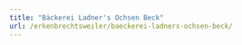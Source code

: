 ```yaml
---
title: "Bäckerei Ladner's Ochsen Beck"
url: /erkenbrechtsweiler/baeckerei-ladners-ochsen-beck/
---
```

